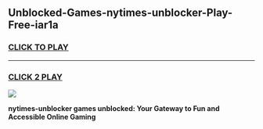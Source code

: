 
## Unblocked-Games-nytimes-unblocker-Play-Free-iar1a
<h3>
<a href="https://premium76.site?title=nytimes-unblocker&ref=21A">CLICK TO PLAY</a></h3>
<hr>

<h3>
<a href="https://premium76.site?title=nytimes-unblocker&ref=21A">CLICK 2 PLAY</a>
  
</h3>

<a href="https://premium76.site?title=nytimes-unblocker&ref=21A"><img src="https://clearcache.store/games.png"></a>


**nytimes-unblocker games unblocked: Your Gateway to Fun and Accessible Online Gaming**
